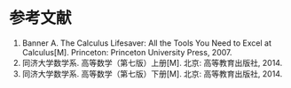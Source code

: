 # 参考文献

1. Banner A. The Calculus Lifesaver: All the Tools You Need to Excel at Calculus[M]. Princeton: Princeton University Press, 2007.
2. 同济大学数学系. 高等数学（第七版）上册[M]. 北京: 高等教育出版社, 2014.
3. 同济大学数学系. 高等数学（第七版）下册[M]. 北京: 高等教育出版社, 2014.
